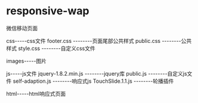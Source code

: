 # responsive-wap
微信移动页面

css-----css文件
    footer.css  --------页面尾部公共样式
    public.css  --------公共样式
    style.css   --------自定义css文件
  
images-----图片

js-----js文件
    jquery-1.8.2.min.js   --------jquery库
    public.js             --------自定义js文件
    self-adaption.js      --------响应式js
    TouchSlide.1.1.js     --------轮播插件
    
html-----html响应式页面
